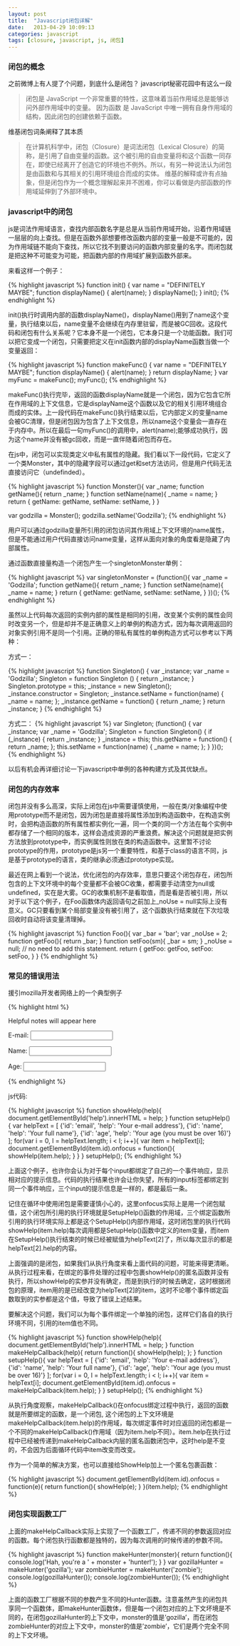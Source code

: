 ```yaml
---
layout: post
title:  "Javascript闭包详解"
date:   2013-04-29 10:09:13
categories: javascript
tags: [closure, javascript, js, 闭包]
---
```


### 闭包的概念
之前微博上有人提了个问题，到底什么是闭包？
javascript秘密花园中有这么一段

> 闭包是 JavaScript 一个非常重要的特性，这意味着当前作用域总是能够访问外部作用域中的变量。 因为函数 是 JavaScript 中唯一拥有自身作用域的结构，因此闭包的创建依赖于函数。

维基闭包词条阐释了其本质

> 在计算机科学中，闭包（Closure）是词法闭包（Lexical Closure）的简称，是引用了自由变量的函数。这个被引用的自由变量将和这个函数一同存在，即使已经离开了创造它的环境也不例外。所以，有另一种说法认为闭包是由函数和与其相关的引用环境组合而成的实体。
维基的解释或许有点抽象，但是闭包作为一个概念理解起来并不困难，你可以看做是内部函数的作用域延伸到了外部环境中。

### javascript中的闭包

js是词法作用域语言，查找内部函数名字是总是从当前作用域开始，沿着作用域链一层层的向上查找。但是在函数外部想要修改函数内部的变量一般是不可能的，因为作用域链不能向下查找，所以它找不到要访问的函数内部变量的名字。而闭包就是把这种不可能变为可能，把函数内部的作用域扩展到函数外部来。

来看这样一个例子：

{% highlight javascript %}
function init() {
    var name = "DEFINITELY MAYBE";
    function displayName() {
        alert(name);
    }
    displayName();
}
init();
{% endhighlight %}

init()执行时调用内部的函数displayName()，displayName()用到了name这个变量，执行结束以后，name变量不会继续在内存里驻留，而是被GC回收。这段代码和闭包有什么关系呢？它本身不是一个闭包，它本身只是一个功能函数。我们可以把它变成一个闭包，只需要把定义在init函数内部的displayName函数当做一个变量返回：

{% highlight javascript %}
function makeFunc() {
    var name = "DEFINITELY MAYBE";
    function displayName() {
        alert(name);
    }
    return displayName;
}
var myFunc = makeFunc();
myFunc();
{% endhighlight %}

makeFunc()执行完毕，返回的函数displayName就是一个闭包，因为它包含它所在作用域的上下文信息，它是displayName这个函数以及它的相关引用环境组合而成的实体。上一段代码在makeFunc()执行结束以后，它内部定义的变量name会被GC清理，但是闭包因为包含了上下文信息，所以name这个变量会一直存在于内存中。所以在最后一句myFunc()的调用中，alert(name);能够成功执行，因为这个name并没有被gc回收，而是一直伴随着闭包而存在。

在js中，闭包可以实现类定义中私有属性的隐藏。我们看以下一段代码，它定义了一个类Monster，其中的隐藏字段可以通过get和set方法访问，但是用户代码无法直接访问它（undefinded）。

{% highlight javascript %}
function Monster(){
    var _name;
    function getName(){
        return _name;
    }
    function setName(name){
        _name = name;
    }
    return {
        getName: getName,
        setName: setName,
    }
}
 
var godzilla = Monster();
godzilla.setName('Godzilla');
{% endhighlight %}

用户可以通过godzilla变量所引用的闭包访问其作用域上下文环境的name属性，但是不能通过用户代码直接访问name变量，这样从面向对象的角度看是隐藏了内部属性。

通过函数直接量构造一个闭包产生一个singletonMonster单例：

{% highlight javascript %}
var singletonMonster = (function(){
    var _name = 'Godzilla';
    function getName(){
        return _name;
    }
    function setName(name){
        _name = name;
    }
    return {
        getName: getName,
        setName: setName,
    }
})();
{% endhighlight %}

虽然以上代码每次返回的实例内部的属性是相同的引用，改变某个实例的属性会同时改变另一个，但是却并不是正确意义上的单例的构造方式，因为每次调用返回的对象实例引用不是同一个引用。正确的带私有属性的单例构造方式可以参考以下两种：

方式一：

{% highlight javascript %}
function Singleton() {
	var _instance;
	var _name = 'Godzilla';
	Singleton = function Singleton () {
		return _instance;
	}
	Singleton.prototype = this;
	_instance = new Singleton();
	_instance.constructor = Singleton;
	_instance.setName = function(name) {
		_name = name;
	};
	_instance.getName = function() {
		return _name;
	}
	return _instance;
}
{% endhighlight %}

方式二：
{% highlight javascript %}
var Singleton;
(function() {
	var _instance; 
	var _name = 'Godzilla';
	Singleton = function Singleton() {
		if (_instance) {
			return _instance;
		}
		_instance = this;
		this.getName = function() {
			return _name;
		};
		this.setName = function(name) {
			_name = name;
		};
	}
})();
{% endhighlight %}

以后有机会再详细讨论一下javascript中单例的各种构建方式及其优缺点。

### 闭包的内存效率

闭包并没有多么高深，实际上闭包在js中需要谨慎使用，一般在类/对象编程中使用prototype而不是闭包，因为闭包是直接将属性添加到构造函数中，在构造实例时，会把构造函数的所有属性都实例化一遍，同一个类的同一个方法在每个实例中都存储了一个相同的版本，这样会造成资源的严重浪费。解决这个问题就是把实例方法放到prototype中，而实例属性则放在类的构造函数中。这里暂不讨论prototype的作用，prototype是js另一个重要特性，和基于class的语言不同，js是基于prototype的语言，类的继承必须通过prototype实现。

最近在网上看到一个说法，优化闭包的内存效率，意思只要这个闭包存在，闭包所包含的上下文环境中的每个变量都不会被GC收集，都需要手动清空为null或undefined，实在是大雾。GC的收集机制不是看取值，而是看是否被引用，所以对于以下这个例子，在Foo函数体内返回语句之前加上_noUse = null实际上没有意义。GC只要看到某个局部变量没有被引用了，这个函数执行结束就在下次垃圾回收时自动将该变量清理掉。

{% highlight javascript %}
function Foo(){
    var _bar = 'bar';
    var _noUse = 2;
    function getFoo(){
        return _bar;
    }
    function setFoo(sm){
        _bar = sm;
    }
    _noUse = null;  // no need to add this statement.
    return {
        getFoo: getFoo,
        setFoo: setFoo,
    }
}
{% endhighlight %}

### 常见的错误用法

援引mozilla开发者网络上的一个典型例子

{% highlight html %}
<p id="help">Helpful notes will appear here</p>
<p>E-mail: <input type="text" id="email" name="email"></p>
<p>Name: <input type="text" id="name" name="name"></p>
<p>Age: <input type="text" id="age" name="age"></p>
{% endhighlight %}

js代码:

{% highlight javascript %}
function showHelp(help){
    document.getElementById('help').innerHTML = help;
}
function setupHelp(){
    var helpText = [
        {'id': 'email', 'help': 'Your e-mail address'},
        {'id': 'name', 'help': 'Your full name'},
        {'id': 'age', 'help': 'Your age (you must be over 16)'}
    ];
    for(var i = 0, l = helpText.length; i < l; i++){
        var item = helpText[i];
        document.getElementById(item.id).onfocus = function(){
            showHelp(item.help);
        }
    }
}
setupHelp();
{% endhighlight %}

上面这个例子，也许你会认为对于每个input都绑定了自己的一个事件响应，显示相对应的提示信息。代码的执行结果也许会让你失望，所有的input标签都绑定到同一个事件响应，三个input的提示信息是一样的，都是最后一条。

记住在循环中使用闭包是需要谨慎小心的，这里onfocus实际上是用一个闭包赋值，这个闭包所引用的执行环境就是SetupHelp()函数的作用域，三个绑定函数所引用的执行环境实际上都是这个SetupHelp()内部作用域，这时闭包里的执行代码showHelp(item.help)每次调用都是SetupHelp()函数中定义的item变量，而item在SetupHelp()执行结束的时候已经被赋值为helpText[2]了，所以每次显示的都是helpText[2].help的内容。

上面强调的是闭包，如果我们从执行角度来看上面代码的问题，可能来得更清晰。从执行过程来看，在绑定的事件处理的过程中包裹showHelp()的匿名函数并没有执行，所以showHelp的实参并没有确定，而是到执行的时候去确定，这时根据闭包的原理，item用的是已经改变为helpText[2]的item，这时不论哪个事件绑定函数取到的实参都是这个值，导致了错误上述结果。

要解决这个问题，我们可以为每个事件绑定一个单独的闭包，这样它们各自的执行环境不同，引用的item值也不同。

{% highlight javascript %}
function showHelp(help){
    document.getElementById('help').innerHTML = help;
}
function makeHelpCallback(help){
    return function(){
        showHelp(help);
    };
}
function setupHelp(){
    var helpText = [
        {'id': 'email', 'help': 'Your e-mail address'},
        {'id': 'name', 'help': 'Your full name'},
        {'id': 'age', 'help': 'Your age (you must be over 16)'}
    ];
    for(var i = 0, l = helpText.length; i < l; i++){
        var item = helpText[i];
        document.getElementById(item.id).onfocus = makeHelpCallback(item.help);
    }
}
setupHelp();
{% endhighlight %}

从执行角度观察，makeHelpCallback()在onfocus绑定过程中执行，返回的函数就是所要绑定的函数，是一个闭包, 这个闭包的上下文环境是makeHelpCallback(item.help)的作用域，每次绑定事件时对应返回的闭包都是一个不同的makeHelpCallback()作用域（因为item.help不同）。item.help在执行过程中已经被传递到makeHelpCallback内层的匿名函数闭包中，这时help是不变的，不会因为后面循环代码中item改变而改变。

作为一个简单的解决方案，也可以直接给ShowHelp加上一个匿名包裹函数：

{% highlight javascript %}
document.getElementById(item.id).onfocus = function(e){
    return function(){
        showHelp(e);
    }
}(item.help);
{% endhighlight %}

### 闭包实现函数工厂

上面的makeHelpCallback实际上实现了一个函数工厂，传递不同的参数返回对应的函数。每个闭包执行函数都是独特的，因为每次调用的时候传递的参数不同。

{% highlight javascript %}
function makeHunter(monster){
    return function(){
        console.log('Hah, you\'re a ' + monster + 'hunter!');
    }
}
var gozillaHunter = makeHunter('gozilla');
var zombieHunter = makeHunter('zombie');
console.log(gozillaHunter());
console.log(zombieHunter());
{% endhighlight %}

上面的函数工厂根据不同的参数产生不同的Hunter函数。注意虽然产生的闭包共享同一个函数体，即makeHunter函数体，但是每一个闭包对应的上下文坏境是不同的，在闭包gozillaHunter的上下文中，monster的值是’gozilla’，而在闭包zombieHunter的对应上下文中，monster的值是’zombie’，它们是两个完全不同的上下文坏境。